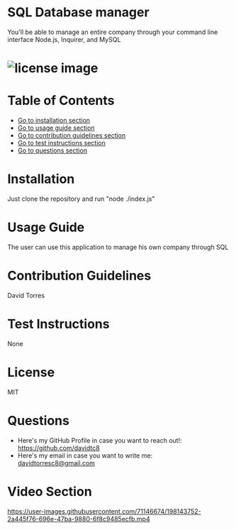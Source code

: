 # SQL Database manager
You'll be able to manage an entire company through your command line interface Node.js, Inquirer, and MySQL

# ![license image](https://img.shields.io/badge/license-MIT-brightgreen.svg)
# Table of Contents
- [Go to installation section](#-installation)
- [Go to usage guide section](#-usage-guide)
- [Go to contribution guidelines section](#-contribution-guidelines)
- [Go to test instructions section](#-test-instructions)
- [Go to questions section](#-questions)

# Installation
Just clone the repository and run "node ./index.js"
# Usage Guide
The user can use this application to manage his own company through SQL
# Contribution Guidelines
David Torres
# Test Instructions
None
# License
MIT
# Questions
- Here's my GitHub Profile in case you want to reach out!: https://github.com/davidtc8
- Here's my email in case you want to write me: davidtorresc8@gmail.com

# Video Section
https://user-images.githubusercontent.com/71146674/198143752-2a445f76-696e-47ba-9880-6f8c9485ecfb.mp4

